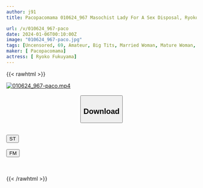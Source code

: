 ```yaml
---
author: j91
title: Pacopacomama 010624_967 Masochist Lady For A Sex Disposal, Ryoko Fukuyama

url: /v/010624_967-paco
date: 2024-01-06T00:10:00Z
image: "010624_967-paco.jpg"
tags: [Uncensored, 69, Amateur, Big Tits, Married Woman, Mature Woman, Nice Ass, OL, Sexy Legs, Shaved, Slender]
maker: [ Pacopacomama]
actress: [ Ryoko Fukuyama]
---
```



{{< rawhtml >}}

<div class="video" data-videoid="8JkzmXXVe6uoRG4">
    <a href="javascript:;">
        <img src="/v/010624_967-paco/010624_967-paco.jpg" width="WIDTH" height="HEIGHT" alt="010624_967-paco.mp4" loading="lazy">
    </a>
</div>

<script type="text/javascript" src="https://j91.asia/asset/on-demand-st.js"></script>

<br>
  <link rel="stylesheet" href="https://j91.asia/asset/bs5.css">
  
  <center>
  <button class="btn btn-primary" type="button" data-bs-toggle="collapse" data-bs-target=".multi-collapse" aria-expanded="false" aria-controls="multiCollapseExample1 multiCollapseExample2"><h2>Download</h2></button></center>
</p>
<div class="row">
  <div class="col">
    <div class="collapse multi-collapse" id="multiCollapseExample1">
      <div class="card card-body">
	      	      <br>
<div class="buttons">  
<a href="https://streamtape.to/v/8JkzmXXVe6uoRG4" target="_blank"><button class="btn-hover color-3"><i class="fa fa-download"></i> ST</button></a></div>
    </div>
  </div>
</div>
  <div class="col">
    <div class="collapse multi-collapse" id="multiCollapseExample2">
      <div class="card card-body">
	      <br>
<div class="buttons">
    <a href="https://filemoon.sx/d/avxcqeadijx9" target="_blank"><button class="btn-hover color-8"><i class="fa fa-download"></i> FM</button></a></div>
<br><br>
      </div>
    </div>
  </div>
</div>

{{< /rawhtml >}}